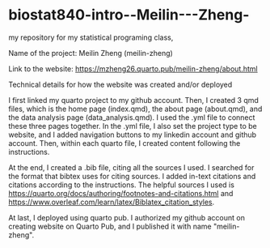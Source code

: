 # biostat840-intro--Meilin---Zheng-

my repository for my statistical programing class, 

Name of the project: Meilin Zheng (meilin-zheng)

Link to the website: https://mzheng26.quarto.pub/meilin-zheng/about.html


Technical details for how the website was created and/or deployed

I first linked my quarto project to my github account. Then, I created 3 qmd files, which is the home page (index.qmd), the about page (about.qmd), and the data analysis page (data_analysis.qmd). I used the .yml file to connect these three pages together. In the .yml file, I also set the project type to be website, and I added navigation buttons to my linkedin account and github account. Then, within each quarto file, I created content following the instructions. 

At the end, I created a .bib file, citing all the sources I used. I searched for the format that bibtex uses for citing sources. I added in-text citations and citations according to the instructions. The helpful sources I used is https://quarto.org/docs/authoring/footnotes-and-citations.html and https://www.overleaf.com/learn/latex/Biblatex_citation_styles. 

At last, I deployed using quarto pub. I authorized my github account on creating website on Quarto Pub, and I published it with name "meilin-zheng". 

